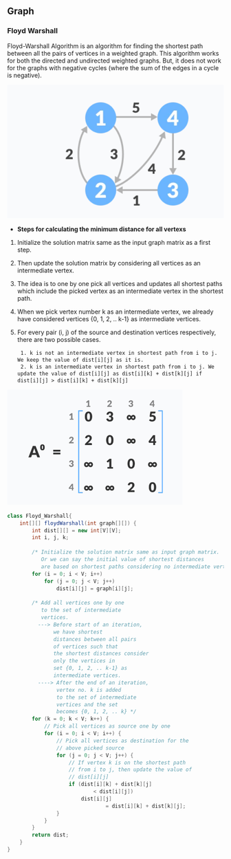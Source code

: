 ## Graph

### Floyd Warshall
Floyd-Warshall Algorithm is an algorithm for finding the shortest path between all the pairs of vertices in a weighted graph. This algorithm works for both the directed and undirected weighted graphs. But, it does not work for the graphs with negative cycles (where the sum of the edges in a cycle is negative).  

![img.png](Assets/floyd-warshall-1.png)  

* **Steps for calculating the minimum distance for all vertexs**
1. Initialize the solution matrix same as the input graph matrix as a first step.
2. Then update the solution matrix by considering all vertices as an intermediate vertex.
3. The idea is to one by one pick all vertices and updates all shortest paths which include the picked vertex as an intermediate vertex in the shortest path.
4. When we pick vertex number k as an intermediate vertex, we already have considered vertices {0, 1, 2, .. k-1} as intermediate vertices.
5. For every pair (i, j) of the source and destination vertices respectively, there are two possible cases.  

        1. k is not an intermediate vertex in shortest path from i to j. We keep the value of dist[i][j] as it is.
        2. k is an intermediate vertex in shortest path from i to j. We update the value of dist[i][j] as dist[i][k] + dist[k][j] if dist[i][j] > dist[i][k] + dist[k][j]


![img.png](Assets/Floyd-warshall-2.png)   

```java
class Floyd_Warshall{
    int[][] floydWarshall(int graph[][]) {
        int dist[][] = new int[V][V];
        int i, j, k;
 
        /* Initialize the solution matrix same as input graph matrix.
           Or we can say the initial value of shortest distances
           are based on shortest paths considering no intermediate vertex. */
        for (i = 0; i < V; i++)
            for (j = 0; j < V; j++)
                dist[i][j] = graph[i][j];
 
        /* Add all vertices one by one
           to the set of intermediate
           vertices.
          ---> Before start of an iteration,
               we have shortest
               distances between all pairs
               of vertices such that
               the shortest distances consider
               only the vertices in
               set {0, 1, 2, .. k-1} as
               intermediate vertices.
          ----> After the end of an iteration,
                vertex no. k is added
                to the set of intermediate
                vertices and the set
                becomes {0, 1, 2, .. k} */
        for (k = 0; k < V; k++) {
            // Pick all vertices as source one by one
            for (i = 0; i < V; i++) {
                // Pick all vertices as destination for the
                // above picked source
                for (j = 0; j < V; j++) {
                    // If vertex k is on the shortest path
                    // from i to j, then update the value of
                    // dist[i][j]
                    if (dist[i][k] + dist[k][j]
                            < dist[i][j])
                        dist[i][j]
                                = dist[i][k] + dist[k][j];
                }
            }
        }
        return dist;
    }
}
```

